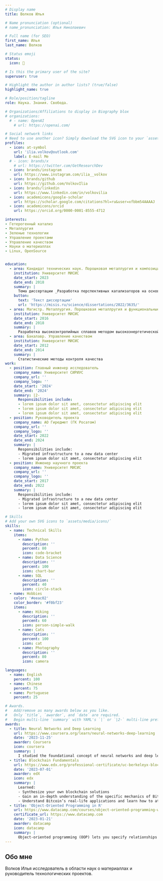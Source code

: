```yaml
---
# Display name
title: Волков Илья

# Name pronunciation (optional)
# name_pronunciation: Илья Николаевич

# Full name (for SEO)
first_name: Илья
last_name: Волков

# Status emoji
status:
  icon: 🐑

# Is this the primary user of the site?
superuser: true

# Highlight the author in author lists? (true/false)
highlight_name: true

# Role/position/tagline
role: Наука. Знания. Свобода.

# Organizations/Affiliations to display in Biography blox
# organizations:
  # - name: OpenAI
    # url: https://openai.com/

# Social network links
# Need to use another icon? Simply download the SVG icon to your `assets/media/icons/` folder.
profiles:
  - icon: at-symbol
    url: 'ilia.volkov@outlook.com'
    label: E-mail Me
  # - icon: brands/x
    # url: https://twitter.com/GetResearchDev
  - icon: brands/instagram
    url: https://www.instagram.com/ilia__volkov
  - icon: brands/github
    url: https://github.com/VolkovIlia
  - icon: brands/linkedin
    url: https://www.linkedin.com/in/volkovilia
  - icon: academicons/google-scholar
    url: https://scholar.google.com/citations?hl=ru&user=xfbbm54AAAAJ
  - icon: academicons/orcid
    url: https://orcid.org/0000-0001-8555-4712

interests:
- Гетерогенный катализ
- Металлургия
- Зеленые технологии
- Управление проектами
- Управление качеством
- Науки о материаллах
- Linux, OpenSource


education:
  - area: Кандидат технических наук. Порошковая металлургия и композиционные материалы
    institution: Университет МИСИС
    date_start: 2023
    date_end: 2018
    summary: |
      Тема диссертации _Разработка перспективных катализаторов на основе гетерогенных наноструктур нитрида бора_. Научный руководитель [Профессор Штанский Д.В.](https://misis.ru/science/community/scientists/3493/). Результаты отражены на пяти конференциях и в трех рецензируемых журналах.
    button:
      text: 'Текст диссертации'
      url: 'https://misis.ru/science/dissertations/2022/3635/'
  - area: Магистр. Металлургия. Порошковая металлругия и функциональные покрытия
    institution: Университет МИСИС
    date_start: 2016
    date_end: 2018
    summary: | 
      Разработка высокоэнтропийных сплавов методом высокоэнергетической механической обработки
  - area: Бакалавр. Управление качеством
    institution: Университет МИСИС
    date_start: 2012
    date_end: 2014
    summary: |
      Статистические методы контроля качества
work:
  - position: Главный инженер исследователь
    company_name: Университет СИРИУС
    company_url: ''
    company_logo: ''
    date_start: '2024'
    date_end: '2024'
    summary: |2-
      Responsibilities include:
      - lorem ipsum dolor sit amet, consectetur adipiscing elit
      - lorem ipsum dolor sit amet, consectetur adipiscing elit
      - lorem ipsum dolor sit amet, consectetur adipiscing elit
  - position: Руководитель проекта
    company_name: АО Гиредмет (ГК Росатом)
    company_url: ''
    company_logo: ''
    date_start: 2022
    date_end: 2024
    summary: |
      Responsibilities include:
      - Migrated infrastructure to a new data center
      - lorem ipsum dolor sit amet, consectetur adipiscing elit
  - position: Инженер научного проекта
    company_name: Университет МИСИС
    company_url: ''
    company_logo: ''
    date_start: 2017
    date_end: 2022
    summary: |
      Responsibilities include:
      - Migrated infrastructure to a new data center
      - lorem ipsum dolor sit amet, consectetur adipiscing elit
      - lorem ipsum dolor sit amet, consectetur adipiscing elit

# Skills
# Add your own SVG icons to `assets/media/icons/`
skills:
  - name: Technical Skills
    items:
      - name: Python
        description: ''
        percent: 80
        icon: code-bracket
      - name: Data Science
        description: ''
        percent: 100
        icon: chart-bar
      - name: SQL
        description: ''
        percent: 40
        icon: circle-stack
  - name: Hobbies
    color: '#eeac02'
    color_border: '#f0bf23'
    items:
      - name: Hiking
        description: ''
        percent: 60
        icon: person-simple-walk
      - name: Cats
        description: ''
        percent: 100
        icon: cat
      - name: Photography
        description: ''
        percent: 80
        icon: camera

languages:
  - name: English
    percent: 100
  - name: Chinese
    percent: 75
  - name: Portuguese
    percent: 25

# Awards.
#   Add/remove as many awards below as you like.
#   Only `title`, `awarder`, and `date` are required.
#   Begin multi-line `summary` with YAML's `|` or `|2-` multi-line prefix and indent 2 spaces below.
awards:
  - title: Neural Networks and Deep Learning
    url: https://www.coursera.org/learn/neural-networks-deep-learning
    date: '2023-11-25'
    awarder: Coursera
    icon: coursera
    summary: |
      I studied the foundational concept of neural networks and deep learning. By the end, I was familiar with the significant technological trends driving the rise of deep learning; build, train, and apply fully connected deep neural networks; implement efficient (vectorized) neural networks; identify key parameters in a neural network’s architecture; and apply deep learning to your own applications.
  - title: Blockchain Fundamentals
    url: https://www.edx.org/professional-certificate/uc-berkeleyx-blockchain-fundamentals
    date: '2023-07-01'
    awarder: edX
    icon: edx
    summary: |
      Learned:
      - Synthesize your own blockchain solutions
      - Gain an in-depth understanding of the specific mechanics of Bitcoin
      - Understand Bitcoin’s real-life applications and learn how to attack and destroy Bitcoin, Ethereum, smart contracts and Dapps, and alternatives to Bitcoin’s Proof-of-Work consensus algorithm
  - title: 'Object-Oriented Programming in R'
    url: https://www.datacamp.com/courses/object-oriented-programming-with-s3-and-r6-in-r
    certificate_url: https://www.datacamp.com
    date: '2023-01-21'
    awarder: datacamp
    icon: datacamp
    summary: |
      Object-oriented programming (OOP) lets you specify relationships between functions and the objects that they can act on, helping you manage complexity in your code. This is an intermediate level course, providing an introduction to OOP, using the S3 and R6 systems. S3 is a great day-to-day R programming tool that simplifies some of the functions that you write. R6 is especially useful for industry-specific analyses, working with web APIs, and building GUIs.
---
```


## Обо мне

Волков Илья исследователь в области наук о материаллах и руководитель технологических проектов.

